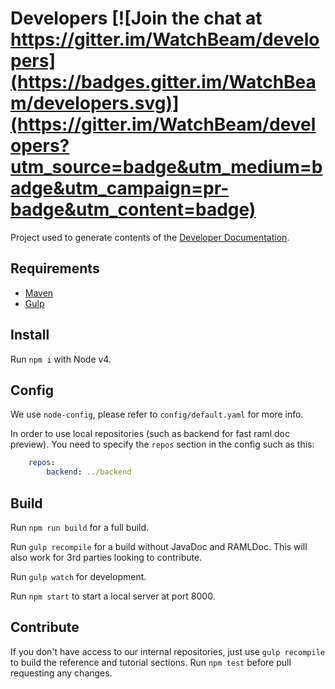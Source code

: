 # Developers [![Join the chat at https://gitter.im/WatchBeam/developers](https://badges.gitter.im/WatchBeam/developers.svg)](https://gitter.im/WatchBeam/developers?utm_source=badge&utm_medium=badge&utm_campaign=pr-badge&utm_content=badge)
Project used to generate contents of the [Developer Documentation](https://dev.mixer.com).

## Requirements
- [Maven](https://maven.apache.org/)
- [Gulp](http://gulpjs.com/)

## Install
Run `npm i` with Node v4.

## Config
We use `node-config`, please refer to `config/default.yaml` for more info.

In order to use local repositories (such as backend for fast raml doc preview).
You need to specify the `repos` section in the config such as this:

```yaml
    repos:
        backend: ../backend
```


## Build
Run `npm run build` for a full build.

Run `gulp recompile` for a build without JavaDoc and RAMLDoc. This will also work for 3rd parties looking to contribute.

Run `gulp watch` for development.

Run `npm start` to start a local server at port 8000.

## Contribute
If you don't have access to our internal repositories, just use `gulp recompile` to build the reference and tutorial sections.
Run `npm test` before pull requesting any changes.
